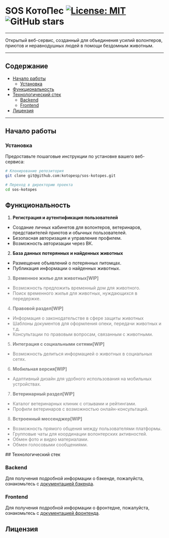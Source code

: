 

# SOS КотоПес  [![License: MIT](https://img.shields.io/badge/License-MIT-blue.svg)](./LICENSE) ![GitHub stars](https://img.shields.io/github/stars/kotopesp/sos-kotopes?style)


---
Открытый веб-сервис, созданный для объединения усилий волонтеров, приютов и неравнодушных людей в помощи бездомным животным.

---
## Содержание

- [Начало работы](#начало-работы)
    - [Установка](#установка)
- [Функциональность](#функциональность)
- [Технологический стек](#технологический-стек)
  - [Backend](#backend)
  - [Frontend](#frontend)
- [Лицензия](#лицензия)

---



## Начало работы

### Установка

Предоставьте пошаговые инструкции по установке вашего веб-сервиса:

```bash
# Клонирование репозитория
git clone git@github.com:kotopesp/sos-kotopes.git

# Переход в директорию проекта
cd sos-kotopes
```

## Функциональность
1. **Регистрация и аутентификация пользователей**
  - Создание личных кабинетов для волонтеров, ветеринаров, представителей приютов и обычных пользователей.
  - Безопасная авторизация и управление профилем.
  - Возможность авторизации через ВК.

2. **База данных потерянных и найденных животных**
- Размещение объявлений о потерянных питомцах.
- Публикация информации о найденных животных.

<span style="color: gray;">

3. **Временное жилье для животных[WIP]**
  - Возможность предложить временный дом для животного.
  - Поиск временного жилья для животных, нуждающихся в передержке.

4. **Правовой раздел[WIP]**
- Информация о законодательстве в сфере защиты животных
- Шаблоны документов для оформления опеки, передачи животных и т.д.
- Консультации по правовым вопросам, связанным с животными.


5. **Интеграция с социальными сетями[WIP]**
  - Возможность делиться информацией о животных в социальных сетях.
 
6. **Мобильная версия[WIP]**
  - Адаптивный дизайн для удобного использования на мобильных устройствах.

7. **Ветеринарный раздел[WIP]**
  - Каталог ветеринарных клиник с отзывами и рейтингами.
  - Профили ветеринаров с возможностью онлайн-консультаций.
8. **Встроенный мессенджер[WIP]**
  - Возможность прямого общения между пользователями платформы.
  - Групповые чаты для координации волонтерских активностей.
  - Обмен фото и видео материалами.
  - Обмен голосовыми сообщениями.

</span>
## Технологический стек

### Backend
Для получения подробной информации о бэкенде, пожалуйста, ознакомьтесь с [документацией бэкенда](backend/README.md).
### Frontend
Для получения подробной информации о фронтедне, пожалуйста, ознакомьтесь с [документацией фронтенда](frontend/README.md).

## Лицензия
